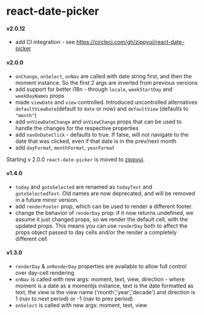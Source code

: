 react-date-picker
=================

#### v2.0.12

 * add CI integration - see https://circleci.com/gh/zippyui/react-date-picker

#### v2.0.0

 * `onChange`, `onSelect`, `onNav` are called with date string first, and then the moment instance. So the first 2 args are inverted from previous versions
 * add support for better i18n - through `locale`, `weekStartDay` and `weekDayNames` props
 * made `viewDate` and `view` controlled. Introduced uncontrolled alternatives `defaultViewDate`(default to `date` or now) and `defaultView` (defaults to `"month"`)
 * add `onViewDateChange` and `onViewChange` props that can be used to handle the changes for the respective properties
 * add `navOnDateClick` - defaults to true. If false, will not navigate to the date that was clicked, even if that date is in the prev/next month
 * add `dayFormat`, `monthFormat`, `yearFormat`

Starting v 2.0.0 `react-date-picker` is moved to [zippyui](http://github.com/zippyui).

#### v1.4.0

 * `today` and `gotoSelected` are renamed as `todayText` and `gotoSelectedText`. Old names are now deprecated, and will be removed in a future minor version.
 * add `renderFooter` prop, which can be used to render a different footer.
 * change the behavior of `renderDay` prop: if it now returns undefined, we assume it just changed props, so we render the default cell, with the updated props. This means you can use `renderDay` both to affect the props object passed to day cells and/or the render a completely different cell

#### v1.3.0
 * `renderDay` & `onRenderDay` properties are available to allow full control over day-cell rendering
 * `onNav` is called with new args: moment, text, view, direction - where moment is a date as a momentjs instance, text is the date formatted as text, the view is the view name ('month','year','decade') and direction is 1 (nav to next period) or -1 (nav to prev period)
 * `onSelect` is called with new args: moment, text, view